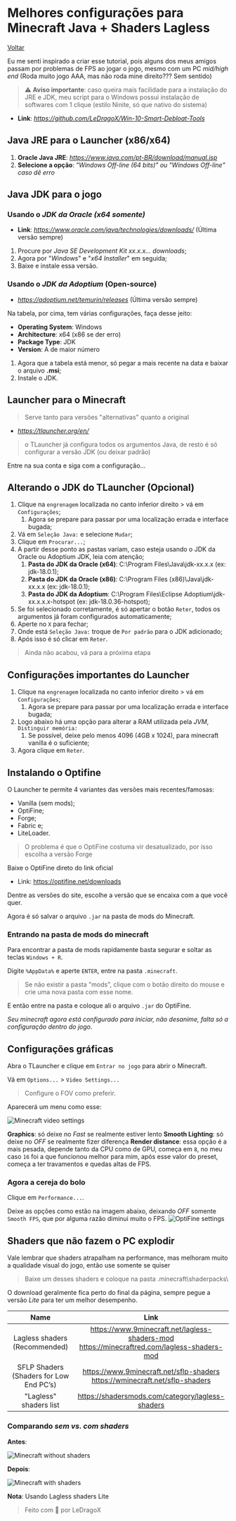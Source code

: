 # Melhores configurações para Minecraft Java + Shaders Lagless

[Voltar](../index.md)

Eu me senti inspirado a criar esse tutorial, pois alguns dos meus amigos passam por problemas de FPS ao jogar o jogo, mesmo com um PC _mid/high end_ (Roda muito jogo AAA, mas não roda mine direito??? Sem sentido)

> ⚠️ **Aviso importante**: caso queira mais facilidade para a instalação do JRE e JDK, meu script para o Windows possui instalação de softwares com 1 clique (estilo Ninite, só que nativo do sistema)

- **Link**: _<https://github.com/LeDragoX/Win-10-Smart-Debloat-Tools>_

## Java JRE para o Launcher (x86/x64)

1. **Oracle Java JRE**: _<https://www.java.com/pt-BR/download/manual.jsp>_
2. **Selecione a opção**: _"Windows Off-line (64 bits)" ou "Windows Off-line" caso dê erro_

## Java JDK para o jogo

### Usando o _JDK da Oracle (x64 somente)_

- **Link**: _<https://www.oracle.com/java/technologies/downloads/>_ (Última versão sempre)

1. Procure por _Java SE Development Kit xx.x.x... downloads_;
2. Agora por "_Windows_" e "_x64 Installer_" em seguida;
3. Baixe e instale essa versão.

### Usando o _JDK da Adoptium_ (Open-source)

- _<https://adoptium.net/temurin/releases>_ (Última versão sempre)

Na tabela, por cima, tem várias configurações, faça desse jeito:

- **Operating System**: Windows
- **Architecture**: x64 (x86 se der erro)
- **Package Type**: JDK
- **Version**: A de maior número

1. Agora que a tabela está menor, só pegar a mais recente na data e baixar o arquivo **.msi**;
2. Instale o JDK.

## Launcher para o Minecraft

> Serve tanto para versões "alternativas" quanto a original

- _<https://tlauncher.org/en/>_

> o TLauncher já configura todos os argumentos Java, de resto é só configurar a versão JDK (ou deixar padrão)

Entre na sua conta e siga com a configuração...

## Alterando o JDK do TLauncher (Opcional)

1. Clique na `engrenagem` localizada no canto inferior direito > vá em `Configurações`;
   1. Agora se prepare para passar por uma localização errada e interface bugada;
2. Vá em `Seleção Java:` e selecione `Mudar`;
3. Clique em `Procurar...`;
4. A partir desse ponto as pastas variam, caso esteja usando o JDK da Oracle ou Adoptium JDK, leia com atenção;
   1. **Pasta do JDK da Oracle (x64)**: C:\Program Files\Java\jdk-xx.x.x (ex: jdk-18.0.1);
   2. **Pasta do JDK da Oracle (x86)**: C:\Program Files (x86)\Java\jdk-xx.x.x (ex: jdk-18.0.1);
   3. **Pasta do JDK da Adoptium**: C:\Program Files\Eclipse Adoptium\jdk-xx.x.x.x-hotspot (ex: jdk-18.0.36-hotspot);
5. Se foi selecionado corretamente, é só apertar o botão `Reter`, todos os argumentos já foram configurados automaticamente;
6. Aperte no `X` para fechar;
7. Onde está `Seleção Java:` troque de `Por padrão` para o JDK adicionado;
8. Após isso é só clicar em `Reter`.

> Ainda não acabou, vá para a próxima etapa

## Configurações importantes do Launcher

1. Clique na `engrenagem` localizada no canto inferior direito > vá em `Configurações`;
   1. Agora se prepare para passar por uma localização errada e interface bugada;
2. Logo abaixo há uma opção para alterar a RAM utilizada pela _JVM_, `Distinguir memória:`
   1. Se possível, deixe pelo menos 4096 (4GB x 1024), para minecraft vanilla é o suficiente;
3. Agora clique em `Reter`.

## Instalando o Optifine

O Launcher te permite 4 variantes das versões mais recentes/famosas:

- Vanilla (sem mods);
- OptiFine;
- Forge;
- Fabric e;
- LiteLoader.

> O problema é que o OptiFine costuma vir desatualizado, por isso escolha a versão Forge

Baixe o OptiFine direto do link oficial

- Link: <https://optifine.net/downloads>

Dentre as versões do site, escolhe a versão que se encaixa com a que você quer.

Agora é só salvar o arquivo `.jar` na pasta de mods do Minecraft.

### Entrando na pasta de mods do minecraft

Para encontrar a pasta de mods rapidamente basta segurar e soltar as teclas `Windows + R`.

Digite `%AppData%` e aperte `ENTER`, entre na pasta `.minecraft`.

> Se não existir a pasta "mods", clique com o botão direito do mouse e crie uma nova pasta com esse nome.

E então entre na pasta e coloque ali o arquivo `.jar` do OptiFine.

_Seu minecraft agora está configurado para iniciar, não desanime, falta só a configuração dentro do jogo_.

## Configurações gráficas

Abra o TLauncher e clique em `Entrar no jogo` para abrir o Minecraft.

Vá em `Options...` > `Video Settings...`

> Configure o FOV como preferir.

Aparecerá um menu como esse:

![Minecraft video settings](../assets/minecraft-video-settings.png)

**Graphics**: só deixe no _Fast_ se realmente estiver lento
**Smooth Lighting**: só deixe no _OFF_ se realmente fizer diferença
**Render distance**: essa opção é a mais pesada, depende tanto da CPU como de GPU, começa em `8`, no meu caso `16` foi a que funcionou melhor para mim, após esse valor do preset, começa a ter travamentos e quedas altas de FPS.

### Agora a cereja do bolo

Clique em `Performance...`.

Deixe as opções como estão na imagem abaixo, deixando _OFF_ somente `Smooth FPS`, que por alguma razão diminui muito o FPS.
![OptiFine settings](../assets/optifine-performance-settings.png)

## Shaders que não fazem o PC explodir

Vale lembrar que shaders atrapalham na performance, mas melhoram muito a qualidade visual do jogo, então use somente se quiser

> Baixe um desses shaders e coloque na pasta .minecraft\shaderpacks\

O download geralmente fica perto do final da página, sempre pegue a versão _Lite_ para ter um melhor desempenho.

|                  Name                   |                                                Link                                                |
| :-------------------------------------: | :------------------------------------------------------------------------------------------------: |
|      Lagless shaders (Recommended)      | <https://www.9minecraft.net/lagless-shaders-mod><br><https://minecraftred.com/lagless-shaders-mod> |
| SFLP Shaders (Shaders for Low End PC’s) |         <https://www.9minecraft.net/sflp-shaders><br><https://wminecraft.net/sflp-shaders>         |
|         "Lagless" shaders list          |                         <https://shadersmods.com/category/lagless-shaders>                         |

### Comparando _sem vs. com_ _shaders_

**Antes**:

![Minecraft without shaders](../assets/minecraft-without-shaders.png)

**Depois**:

![Minecraft with shaders](../assets/minecraft-with-shaders.png)

**Nota**: Usando Lagless shaders Lite

> Feito com 💜 por LeDragoX
